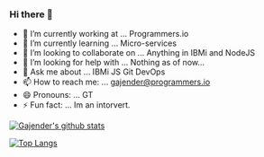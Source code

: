 ### Hi there 👋

- 🔭 I’m currently working at ... Programmers.io
- 🌱 I’m currently learning ... Micro-services
- 👯 I’m looking to collaborate on ... Anything in IBMi and NodeJS
- 🤔 I’m looking for help with ... Nothing as of now... 
- 💬 Ask me about ... IBMi JS Git DevOps
- 📫 How to reach me: ... gajender@programmers.io 
- 😄 Pronouns: ... GT
- ⚡ Fun fact: ... Im an intorvert.

<div data-iframe-width="150" data-iframe-height="270" data-share-badge-id="3f467ea7-f636-4f36-8bd6-4d867f0bc7b4" data-share-badge-host="https://www.youracclaim.com"></div>
<script type="text/javascript" async src="//cdn.youracclaim.com/assets/utilities/embed.js"></script>

[![Gajender's github stats](https://github-readme-stats.vercel.app/api?username=GajenderTyagi&show_icons=true)](https://github.com/anuraghazra/github-readme-stats)

[![Top Langs](https://github-readme-stats.vercel.app/api/top-langs/?username=GajenderTyagi&layout=compact)](https://github.com/anuraghazra/github-readme-stats)
